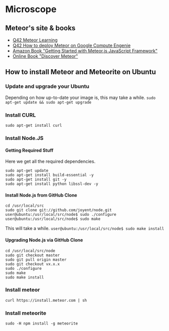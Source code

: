 Microscope
=============

## Meteor's site & books

* [Q42 Meteor Learning](https://github.com/Q42/Meteor-Learning)
* [Q42 How to deploy Meteor on Google Compute Engenie](http://q42.com/blog/post/98968122208/how-to-deploy-meteor-on-google-compute-engine)
* [Amazon Book "Getting Started with Meteor.js JavaScript Framework"](http://www.amazon.com/Getting-Started-Meteor-js-JavaScript-Framework/dp/1782160825)
* [Online Book "Discover Meteor"](http://ru.discovermeteor.com/)


## How to install Meteor and Meteorite on Ubuntu
### Update and upgrade your Ubuntu
Depending on how up-to-date your image is, this may take a while.
`sudo apt-get update && sudo apt-get upgrade`
### Install CURL
`sudo apt-get install curl`
### Install Node.JS
#### Getting Required Stuff
Here we get all the required dependencies.
```
sudo apt-get update
sudo apt-get install build-essential -y
sudo apt-get install git -y
sudo apt-get install python libssl-dev -y
```
#### Install Node.js from GitHub Clone
```
cd /usr/local/src
sudo git clone git://github.com/joyent/node.git
user@ubuntu:/usr/local/src/node$ sudo ./configure
user@ubuntu:/usr/local/src/node$ sudo make
```
This will take a while.
`user@ubuntu:/usr/local/src/node$ sudo make install`
#### Upgrading Node.js via GitHub Clone
```
cd /usr/local/src/node
sudo git checkout master
sudo git pull origin master
sudo git checkout vx.x.x
sudo ./configure
sudo make
sudo make install
```
### Install meteor
`curl https://install.meteor.com | sh`
### Install meteorite
`sudo -H npm install -g meteorite`

